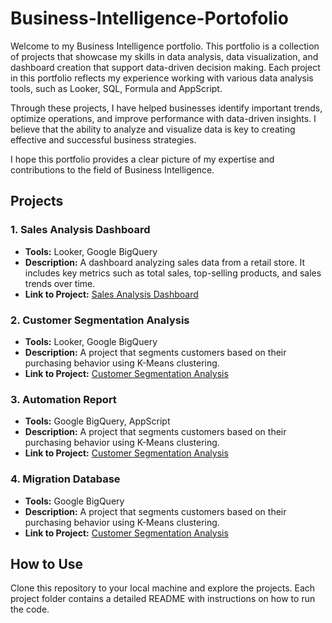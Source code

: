 # Business-Intelligence-Portofolio
Welcome to my Business Intelligence portfolio. This portfolio is a collection of projects that showcase my skills in data analysis, data visualization, and dashboard creation that support data-driven decision making. Each project in this portfolio reflects my experience working with various data analysis tools, such as Looker, SQL, Formula and AppScript.

Through these projects, I have helped businesses identify important trends, optimize operations, and improve performance with data-driven insights. I believe that the ability to analyze and visualize data is key to creating effective and successful business strategies.

I hope this portfolio provides a clear picture of my expertise and contributions to the field of Business Intelligence.

## Projects

### 1. Sales Analysis Dashboard
- **Tools:** Looker, Google BigQuery
- **Description:** A dashboard analyzing sales data from a retail store. It includes key metrics such as total sales, top-selling products, and sales trends over time.
- **Link to Project:** [Sales Analysis Dashboard]([link-to-your-project](https://github.com/AliveNata/Business-Intelligence-Portofolio/tree/main/BI%20Portofolio/Sales%20Analysis%20Dashboard))

### 2. Customer Segmentation Analysis
- **Tools:** Looker, Google BigQuery
- **Description:** A project that segments customers based on their purchasing behavior using K-Means clustering.
- **Link to Project:** [Customer Segmentation Analysis](link-to-your-project)

### 3. Automation Report
- **Tools:** Google BigQuery, AppScript
- **Description:** A project that segments customers based on their purchasing behavior using K-Means clustering.
- **Link to Project:** [Customer Segmentation Analysis](link-to-your-project)

### 4. Migration Database
- **Tools:** Google BigQuery
- **Description:** A project that segments customers based on their purchasing behavior using K-Means clustering.
- **Link to Project:** [Customer Segmentation Analysis](link-to-your-project)

## How to Use
Clone this repository to your local machine and explore the projects. Each project folder contains a detailed README with instructions on how to run the code.
